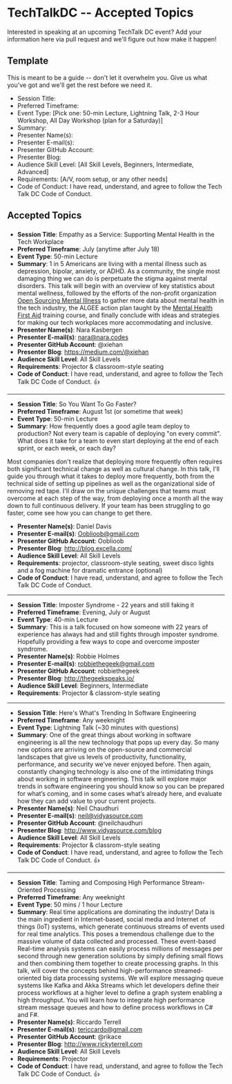 # TechTalkDC -- Accepted Topics
Interested in speaking at an upcoming TechTalk DC event? Add your information here via pull request and we'll figure out how make it happen!

## Template
This is meant to be a guide -- don't let it overwhelm you. Give us what you've got and we'll get the rest before we need it.

* Session Title:
* Preferred Timeframe:
* Event Type: [Pick one: 50-min Lecture, Lightning Talk, 2-3 Hour Workshop, All Day Workshop (plan for a Saturday)]
* Summary:
* Presenter Name(s):
* Presenter E-mail(s):
* Presenter GitHub Account:
* Presenter Blog:
* Audience Skill Level: [All Skill Levels, Beginners, Intermediate, Advanced]
* Requirements: [A/V, room setup, or any other needs]
* Code of Conduct: I have read, understand, and agree to follow the Tech Talk DC Code of Conduct.


## Accepted Topics

###

* **Session Title**: Empathy as a Service: Supporting Mental Health in the Tech Workplace
* **Preferred Timeframe**: July (anytime after July 18)
* **Event Type**: 50-min Lecture
* **Summary**: 1 in 5 Americans are living with a mental illness such as depression, bipolar, anxiety, or ADHD. As a community, the single most damaging thing we can do is perpetuate the stigma against mental disorders. This talk will begin with an overview of key statistics about mental wellness, followed by the efforts of the non-profit organization [Open Sourcing Mental Illness](https://osmihelp.org) to gather more data about mental health in the tech industry, the ALGEE action plan taught by the [Mental Health First Aid](https://www.mentalhealthfirstaid.org/) training course, and finally conclude with ideas and strategies for making our tech workplaces more accommodating and inclusive.
* **Presenter Name(s)**: Nara Kasbergen
* **Presenter E-mail(s)**: nara@nara.codes
* **Presenter GitHub Account**: @xiehan
* **Presenter Blog**: https://medium.com/@xiehan
* **Audience Skill Level**: All Skill Levels
* **Requirements**: Projector & classroom-style seating
* **Code of Conduct**: I have read, understand, and agree to follow the Tech Talk DC Code of Conduct. 👍

------------------------------

* **Session Title**:  So You Want To Go Faster? 
* **Preferred Timeframe**: August 1st (or sometime that week) 
* **Event Type**: 50-min Lecture
* **Summary**: How frequently does a good agile team deploy to production? Not every team is capable of deploying "on every commit". What does it take for a team to even start deploying at the end of each sprint, or each week, or each day?

Most companies don't realize that deploying more frequently often requires both significant technical change as well as cultural change. In this talk, I'll guide you through what it takes to deploy more frequently, both from the technical side of setting up pipelines as well as the organizational side of removing red tape. I'll draw on the unique challenges that teams must overcome at each step of the way, from deploying once a month all the way down to full continuous delivery. If your team has been struggling to go faster, come see how you can change to get there. 
* **Presenter Name(s)**: Daniel Davis
* **Presenter E-mail(s)**: Ooblioob@gmail.com
* **Presenter GitHub Account**: Ooblioob
* **Presenter Blog**: http://blog.excella.com/
* **Audience Skill Level**: All Skill Levels
* **Requirements**: projector, classroom-style seating, sweet disco lights and a fog machine for dramatic entrance (optional)
* **Code of Conduct**: I have read, understand, and agree to follow the Tech Talk DC Code of Conduct.
 
------------------------------
 
* **Session Title**: Imposter Syndrome - 22 years and still faking it
* **Preferred Timeframe**:  Evening, July or August 
* **Event Type**: 40-min Lecture
* **Summary**: This is a talk focused on how someone with 22 years of experience has always had and still fights through imposter syndrome. Hopefully providing a few ways to cope and overcome imposter syndrome.
* **Presenter Name(s)**: Robbie Holmes
* **Presenter E-mail(s)**: robbiethegeek@gmail.com
* **Presenter GitHub Account**: robbiethegeek
* **Presenter Blog**: http://thegeekspeaks.io/
* **Audience Skill Level**: Beginners, Intermediate
* **Requirements**: Projector & classrom-style seating
 
------------------------------
 
* **Session Title**: Here's What's Trending In Software Engineering
* **Preferred Timeframe**: Any weeknight
* **Event Type**: Lightning Talk (~30 minutes with questions)
* **Summary**: One of the great things about working in software engineering is all the new technology that pops up every day. So many new options are arriving on the open-source and commercial landscapes that give us levels of productivity, functionality, performance, and security we’ve never enjoyed before. Then again, constantly changing technology is also one of the intimidating things about working in software engineering. This talk will explore major trends in software engineering you should know so you can be prepared for what’s coming, and in some cases what’s already here, and evaluate how they can add value to your current projects.
* **Presenter Name(s)**: Neil Chaudhuri
* **Presenter E-mail(s)**: neil@vidyasource.com
* **Presenter GitHub Account**: @neilchaudhuri
* **Presenter Blog**: http://www.vidyasource.com/blog
* **Audience Skill Level**: All Skill Levels
* **Requirements**: Projector & classrom-style seating
* **Code of Conduct**: I have read, understand, and agree to follow the Tech Talk DC Code of Conduct. 👍



------------------------------
 
* **Session Title**: Taming and Composing High Performance Stream-Oriented Processing
* **Preferred Timeframe**: Any weeknight
* **Event Type**: 50 mins / 1 hour Lecture
* **Summary**: Real time applications are dominating the industry! Data is the main ingredient in Internet-based, social media and Internet of things (IoT) systems, which generate continuous streams of events used for real time analytics. This poses a tremendous challenge due to the massive volume of data collected and processed. These event-based Real-time analysis systems can easily process millions of messages per second through new generation solutions by simply defining small flows and then combining them together to create processing graphs. In this talk, will cover the concepts behind high-performance streamed-oriented big data processing systems. We will explore messaging queue systems like Kafka and Akka Streams which let developers define their process workflows at a higher level to define a graph system enabling a high throughput. You will learn how to integrate high performance stream message queues and how to define process workflows in C# and F#.
* **Presenter Name(s)**: Riccardo Terrell
* **Presenter E-mail(s)**: tericcardo@gmail.com
* **Presenter GitHub Account**: @rikace
* **Presenter Blog**: http://www.rickyterrell.com
* **Audience Skill Level**: All Skill Levels
* **Requirements**: Projector 
* **Code of Conduct**: I have read, understand, and agree to follow the Tech Talk DC Code of Conduct. 👍